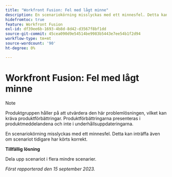 ```yaml
---
title: "Workfront Fusion: Fel med lågt minne"
description: En scenariokörning misslyckas med ett minnesfel. Detta kan inträffa även om scenariot tidigare har körts korrekt.
hidefromtoc: true
feature: Workfront Fusion
exl-id: df39ee6b-1693-4b8d-8d42-d3567f8bf1dd
source-git-commit: 45cea090d9e54514be9983b5443e7ee54b1f2d94
workflow-type: tm+mt
source-wordcount: '90'
ht-degree: 0%

---
```


# Workfront Fusion: Fel med lågt minne

>[!NOTE]
>
>Produktgruppen håller på att utvärdera den här problemlösningen, vilket kan kräva produktförbättringar. Produktförbättringarna presenteras i produktmeddelandena och inte i underhållsuppdateringarna.

En scenariokörning misslyckas med ett minnesfel. Detta kan inträffa även om scenariot tidigare har körts korrekt.

**Tillfällig lösning**

Dela upp scenariot i flera mindre scenarier.

_Först rapporterad den 15 september 2023._
